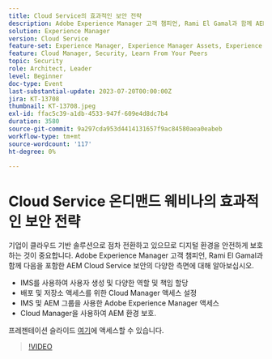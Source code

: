 ```yaml
---
title: Cloud Service의 효과적인 보안 전략
description: Adobe Experience Manager 고객 챔피언, Rami El Gamal과 함께 AEM Cloud Service의 다양한 보안 측면에 대해 논의하십시오.
solution: Experience Manager
version: Cloud Service
feature-set: Experience Manager, Experience Manager Assets, Experience Manager Sites
feature: Cloud Manager, Security, Learn From Your Peers
topic: Security
role: Architect, Leader
level: Beginner
doc-type: Event
last-substantial-update: 2023-07-20T00:00:00Z
jira: KT-13708
thumbnail: KT-13708.jpeg
exl-id: ffac5c39-a1db-4533-947f-609e4d8dc7b4
duration: 3580
source-git-commit: 9a297cda953d4414131657f9ac84580aea0eabeb
workflow-type: tm+mt
source-wordcount: '117'
ht-degree: 0%

---
```


# Cloud Service 온디맨드 웨비나의 효과적인 보안 전략

기업이 클라우드 기반 솔루션으로 점차 전환하고 있으므로 디지털 환경을 안전하게 보호하는 것이 중요합니다. Adobe Experience Manager 고객 챔피언, Rami El Gamal과 함께 다음을 포함한 AEM Cloud Service 보안의 다양한 측면에 대해 알아보십시오.

* IMS를 사용하여 사용자 생성 및 다양한 역할 및 책임 할당
* 배포 및 저장소 액세스를 위한 Cloud Manager 액세스 설정
* IMS 및 AEM 그룹을 사용한 Adobe Experience Manager 액세스
* Cloud Manager을 사용하여 AEM 환경 보호.

프레젠테이션 슬라이드 [여기](../../assets/experience-manager/july2023/effective-security-strategies-in-cloud-service/AEM-CloudManager-Security_Webinar_July_18.pdf)에 액세스할 수 있습니다.

>[!VIDEO](https://video.tv.adobe.com/v/3421772/?learn=on)
